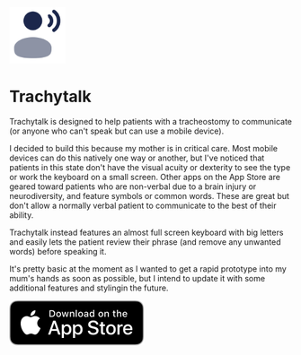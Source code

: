 <img src="https://raw.githubusercontent.com/matt-goldman/Trachytalk/main/assets/logo.svg" width="100"/>


# Trachytalk

Trachytalk is designed to help patients with a tracheostomy to communicate (or anyone who can't speak but can use a mobile device).

I decided to build this because my mother is in critical care. Most mobile devices can do this natively one way or another, but I've noticed that patients in this state don't have the visual acuity or dexterity to see the type or work the keyboard on a small screen. Other apps on the App Store are geared toward patients who are non-verbal due to a brain injury or neurodiversity, and feature symbols or common words. These are great but don't allow a normally verbal patient to communicate to the best of their ability.

Trachytalk instead features an almost full screen keyboard with big letters and easily lets the patient review their phrase (and remove any unwanted words) before speaking it.

It's pretty basic at the moment as I wanted to get a rapid prototype into my mum's hands as soon as possible, but I intend to update it with some additional features and stylingin the future.

[![App Store download link](https://raw.githubusercontent.com/matt-goldman/Trachytalk/main/assets/app-store.svg)](https://apps.apple.com/app/trachytalk/id6464598555)